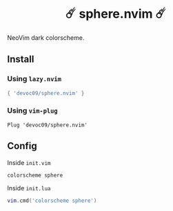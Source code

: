 <div align="center">
    <h1>☄️ sphere.nvim ☄️</h1>
</div>


NeoVim dark colorscheme.

<!-- ## Screenshot -->
<!-- <div align="center"> -->
<!--     <img src="") -->
<!-- " /> -->
<!-- </div> -->


## Install
### Using `lazy.nvim`
```lua
{ 'devoc09/sphere.nvim' }
```

### Using `vim-plug`
```vim
Plug 'devoc09/sphere.nvim'
```

## Config
Inside `init.vim`
```vim
colorscheme sphere
```

Inside `init.lua`
```lua
vim.cmd('colorscheme sphere')
```

<!-- If you using [`lualine`](https://github.com/nvim-lualine/lualine.nvim), you can alse enable the provided theme -->
<!-- ```lua -->
<!-- require('lualine').setup { -->
<!--     options = { -->
<!--         -- ... -->
<!--         theme = 'lflops' -->
<!--         -- ... -->
<!--     } -->
<!-- } -->
<!-- ``` -->
